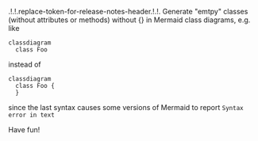 .!.!.replace-token-for-release-notes-header.!.!.
Generate "emtpy" classes (without attributes or methods) without {} in Mermaid class diagrams, e.g. like

```
classdiagram
  class Foo
```

instead of

```
classdiagram
  class Foo {
  }
```

since the last syntax causes some versions of Mermaid to report `Syntax error in text`

Have fun!
